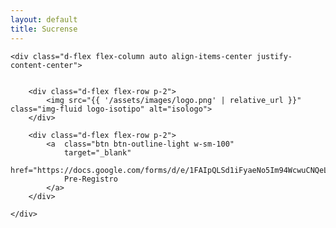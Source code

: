 ```yaml
---
layout: default
title: Sucrense
---
```



<div class="container d-flex justify-content-center alto-de-400">

	<div class="d-flex flex-column auto align-items-center justify-content-center">


		<div class="d-flex flex-row p-2">
			<img src="{{ '/assets/images/logo.png' | relative_url }}" class="img-fluid logo-isotipo" alt="isologo">
		</div>

		<div class="d-flex flex-row p-2">
			<a 	class="btn btn-outline-light w-sm-100" 
				target="_blank" 
				href="https://docs.google.com/forms/d/e/1FAIpQLSd1iFyaeNo5Im94WcwuCNQeLPcYlEXt_pwR_lNwz8BxsH_sNA/viewform">
				Pre-Registro
			</a>
		</div>

	</div>
</div>


<!--<div id="padre">padre<div id="hijo">hijo</div></div>-->